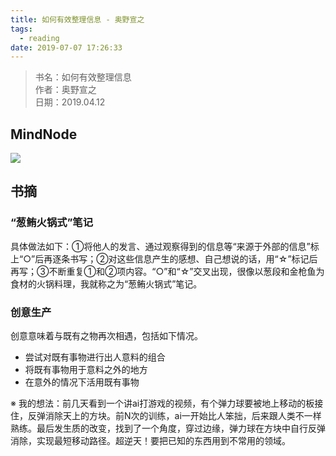 ```yaml
---
title: 如何有效整理信息 - 奥野宣之
tags:
  - reading
date: 2019-07-07 17:26:33
---
```


> 书名：如何有效整理信息  
> 作者：奥野宣之  
> 日期：2019.04.12  

## MindNode

![](http://static.wuyuying.com/how-to-organize-your-information.png)

## 书摘

### “葱鲔火锅式”笔记

具体做法如下：①将他人的发言、通过观察得到的信息等“来源于外部的信息”标上“○”后再逐条书写；②对这些信息产生的感想、自己想说的话，用“☆”标记后再写；③不断重复①和②项内容。“○”和“☆”交叉出现，很像以葱段和金枪鱼为食材的火锅料理，我就称之为“葱鲔火锅式”笔记。

### 创意生产

创意意味着与既有之物再次相遇，包括如下情况。

* 尝试对既有事物进行出人意料的组合
* 将既有事物用于意料之外的地方
* 在意外的情况下活用既有事物

※ 我的想法：前几天看到一个讲ai打游戏的视频，有个弹力球要被地上移动的板接住，反弹消除天上的方块。前N次的训练，ai一开始比人笨拙，后来跟人类不一样熟练。最后发生质的改变，找到了一个角度，穿过边缘，弹力球在方块中自行反弹消除，实现最短移动路径。超逆天！要把已知的东西用到不常用的领域。
